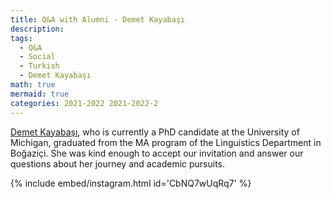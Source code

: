 ```yaml
---
title: Q&A with Alumni - Demet Kayabaşı
description:
tags:
  - Q&A
  - Social
  - Turkish
  - Demet Kayabaşı
math: true
mermaid: true
categories: 2021-2022 2021-2022-2
---
```


[Demet Kayabaşı](https://www.linkedin.com/in/demet-kayaba%C5%9F%C4%B1), who is currently a PhD candidate at the University of Michigan, graduated from the MA program of the Linguistics Department in Boğaziçi. She was kind enough to accept our invitation and answer our questions about her journey and academic pursuits.

{% include embed/instagram.html id='CbNQ7wUqRq7' %}